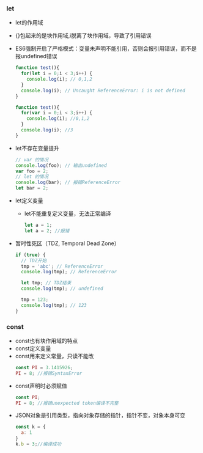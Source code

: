 ### let  

- let的作用域
 - {}包起来的是块作用域,i脱离了块作用域，导致了引用错误
 - ES6强制开启了严格模式：变量未声明不能引用，否则会报引用错误，而不是报undefined错误 
	``` js
	function test(){
	  for(let i = 0;i < 3;i++) {
	    console.log(i); // 0,1,2
	  }
	  console.log(i); // Uncaught ReferenceError: i is not defined
	}
	```

	``` js
	function test(){
	  for(var i = 0;i < 3;i++) {
	    console.log(i); //0,1,2
	  }
	  console.log(i); //3
	}
	```
- let不存在变量提升
	``` js
	// var 的情况
	console.log(foo); // 输出undefined
	var foo = 2;
	// let 的情况
	console.log(bar); // 报错ReferenceError
	let bar = 2;
	```


- let定义变量
	- let不能重复定义变量，无法正常编译
		``` js 
		let a = 1;
		let a = 2; //报错
		```

- 暂时性死区（TDZ, Temporal Dead Zone）
	``` js
	if (true) {
	  // TDZ开始
	  tmp = 'abc'; // ReferenceError
	  console.log(tmp); // ReferenceError

	  let tmp; // TDZ结束
	  console.log(tmp); // undefined

	  tmp = 123;
	  console.log(tmp); // 123
	}
	```
	

### const

- const也有块作用域的特点
- const定义变量
 - const用来定义常量，只读不能改 
	``` js
	const PI = 3.1415926;
	PI = 8; //报错SyntaxError
	```
 - const声明时必须赋值 
	``` js
	const PI;
	PI = 8; //报错unexpected token编译不完整
	```
 - JSON对象是引用类型，指向对象存储的指针，指针不变，对象本身可变
	``` js
	const k = {
	  a: 1
	}
	k.b = 3;//编译成功
	```

